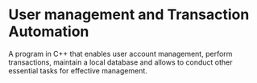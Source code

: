 # User management and Transaction Automation
A program in C++ that enables user account management, perform transactions, maintain a local database and allows to conduct other essential tasks for effective management.
